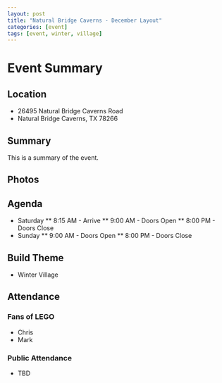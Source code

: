 ```yaml
---
layout: post
title: "Natural Bridge Caverns - December Layout"
categories: [event]
tags: [event, winter, village]
---
```


# Event Summary

## Location
- 26495 Natural Bridge Caverns Road
- Natural Bridge Caverns, TX 78266

## Summary

This is a summary of the event.

## Photos



## Agenda

* Saturday
** 8:15 AM - Arrive
** 9:00 AM - Doors Open
** 8:00 PM - Doors Close
* Sunday
** 9:00 AM - Doors Open
** 8:00 PM - Doors Close

## Build Theme
- Winter Village

## Attendance
### Fans of LEGO
* Chris
* Mark
### Public Attendance
* TBD
